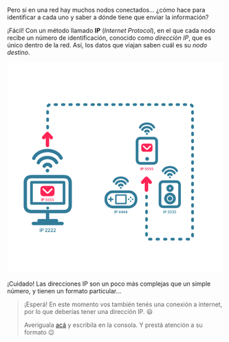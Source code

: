 Pero si en una red hay muchos nodos conectados... ¿cómo hace para identificar a cada uno y saber a dónde tiene que enviar la información?

¡Fácil! Con un método llamado **IP** (_Internet Protocol_), en el que cada nodo recibe un número de identificación, conocido como _dirección IP_, que es único dentro de la red. Así, los datos que viajan saben cuál es su _nodo destino_. 

<center>
<img src="https://raw.githubusercontent.com/MumukiProject/mumuki-guia-text-redes-e-internet/master/images/ej6-01_1524150945025.png" alt="ej6-01_1524150945025.png" width="500px" height="auto">
</center>

¡Cuidado! Las direcciones IP son un poco más complejas que un simple número, y tienen un formato particular...

> ¡Esperá! En este momento vos también tenés una conexión a internet, por lo que deberías tener una dirección IP. :smiley:
>
> Averiguala [acá](http://www.cualesmiip.com/) y escribila en la consola. Y prestá atención a su formato :wink:
